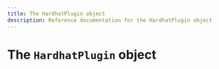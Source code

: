 ```yaml
---
title: The HardhatPlugin object
description: Reference documentation for the HardhatPlugin object
---
```


# The `HardhatPlugin` object
